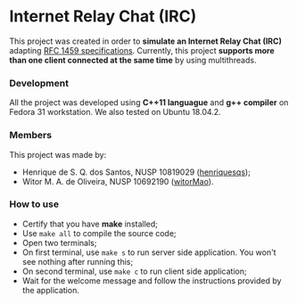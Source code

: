 # Internet Relay Chat (IRC)

This project was created in order to **simulate an Internet Relay Chat (IRC)** adapting [RFC 1459 specifications](https://tools.ietf.org/html/rfc1459). Currently, this project **supports more than one client connected at the same time** by using multithreads.

### Development

All the project was developed using **C++11 languague** and **g++ compiler** on Fedora 31 workstation. We also tested on Ubuntu 18.04.2.

### Members

This project was made by:

-   Henrique de S. Q. dos Santos, NUSP 10819029 ([henriquesqs](https://github.com/henriquesqs));
-   Witor M. A. de Oliveira, NUSP 10692190 ([witorMao](https://github.com/witormao)).

### How to use

-   Certify that you have **make** installed;
-   Use `make all` to compile the source code;
-   Open two terminals;
-   On first terminal, use `make s` to run server side application. You won't see nothing after running this;
-   On second terminal, use `make c` to run client side application;
-   Wait for the welcome message and follow the instructions provided by the application.
